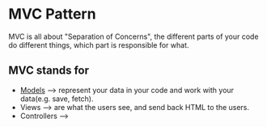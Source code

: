 # MVC Pattern

MVC is all about "Separation of Concerns", the different parts of your code do different things, which part is responsible for what.

## MVC stands for 
- <u>Models</u> --> represent your data in your code and work with your data(e.g. save, fetch).
- Views --> are what the users see, and send back HTML to the users.
- Controllers -->

